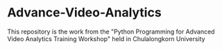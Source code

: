 # Advance-Video-Analytics
This repository is the work from the "Python Programming for Advanced Video Analytics Training Workshop" held in Chulalongkorn University 
